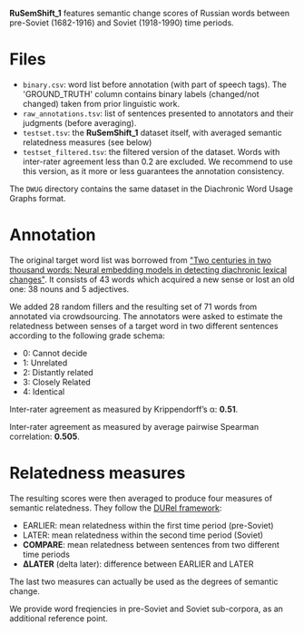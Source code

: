 **RuSemShift_1** features semantic change scores of Russian words between pre-Soviet (1682-1916) 
and Soviet (1918-1990) time periods.

# Files
- `binary.csv`: word list before annotation (with part of speech tags).
The 'GROUND_TRUTH' column contains binary labels (changed/not changed) taken from prior linguistic work.
- `raw_annotations.tsv`: list of sentences presented to annotators and their judgments (before averaging).
- `testset.tsv`: the **RuSemShift_1** dataset itself, with averaged semantic relatedness measures (see below)
- `testset_filtered.tsv`: the filtered version of the dataset.
Words with inter-rater agreement less than 0.2 are excluded.
We recommend to use this version, as it more or less guarantees the annotation consistency.

The `DWUG` directory contains the same dataset in the Diachronic Word Usage Graphs format.

# Annotation
The original target word list was borrowed from ["Two centuries in two thousand words: Neural embedding models in detecting diachronic lexical changes"](https://www.academia.edu/31065097/Two_centuries_in_two_thousand_words_Neural_embedding_models_in_detecting_diachronic_lexical_changes).
It consists of 43 words which acquired a new sense or lost an old one: 38 nouns and 5 adjectives.

We added 28 random fillers and the resulting set of 71 words from annotated via crowdsourcing.
The annotators were asked to estimate the relatedness between senses of a target word in two different sentences according to the following grade schema:
- 0: Cannot decide
- 1: Unrelated 
- 2: Distantly related
- 3: Closely Related
- 4: Identical

Inter-rater agreement as measured by Krippendorff’s α: **0.51**.

Inter-rater agreement as measured by average pairwise Spearman correlation: **0.505**.

# Relatedness measures
The resulting scores were then averaged to produce four measures of semantic relatedness. 
They follow the [DURel framework](https://www.aclweb.org/anthology/N18-2027/):
- EARLIER: mean relatedness within the first time period (pre-Soviet)
- LATER: mean relatedness within the second time period (Soviet)
- **COMPARE**: mean relatedness between sentences from two different time periods
- **∆LATER** (delta later): difference between EARLIER and LATER

The last two measures can actually be used as the degrees of semantic change.

We provide word freqiencies in pre-Soviet and Soviet sub-corpora, as an additional reference point.

